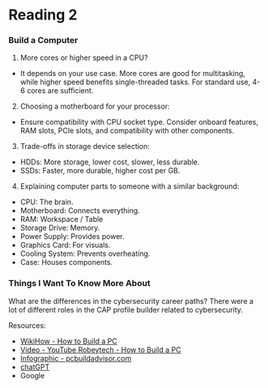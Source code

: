 # Reading 2

### Build a Computer

1. More cores or higher speed in a CPU?

  - It depends on your use case. More cores are good for multitasking, while higher speed benefits single-threaded tasks. For standard use, 4-6 cores are sufficient.


2. Choosing a motherboard for your processor:

- Ensure compatibility with CPU socket type.
Consider onboard features, RAM slots, PCIe slots, and compatibility with other components.

3. Trade-offs in storage device selection:

- HDDs: More storage, lower cost, slower, less durable.
- SSDs: Faster, more durable, higher cost per GB.

4. Explaining computer parts to someone with a similar background:

- CPU: The brain.
- Motherboard: Connects everything.
- RAM: Workspace / Table
- Storage Drive: Memory.
- Power Supply: Provides power.
- Graphics Card: For visuals.
- Cooling System: Prevents overheating.
- Case: Houses components.

### Things I Want To Know More About

What are the differences in the cybersecurity career paths?  There were a lot of different roles in the CAP profile builder related to cybersecurity.

Resources:
- [WikiHow - How to Build a PC](https://www.wikihow.com/Build-a-Computer) 
- [Video - YouTube Robeytech - How to Build a PC](https://www.youtube.com/watch?v=MtALhv22Ltk)
- [Infographic - pcbuildadvisor.com](https://www.pcbuildadvisor.com/how-to-build-a-computer-step-by-step-infographic/)
- [chatGPT](https://chat.openai.com/auth/login)
- Google
